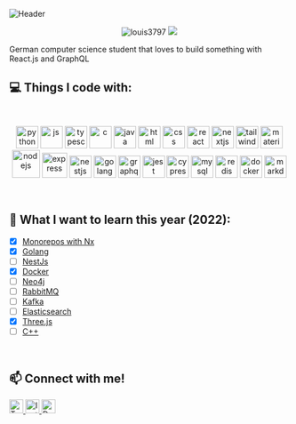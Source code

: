 ![Header](https://github.com/Louis3797/Louis3797/blob/main/header.png)

<p align="center"> 
 <img src="https://img.shields.io/github/followers/Louis3797?color=FD5D5D&label=Followers" alt="louis3797" />  
 <img src="https://img.shields.io/github/stars/Louis3797?style=flat&color=FD5D5D" />  
</p>

German computer science student that loves to build something with React.js and GraphQL 

## 💻 Things I code with:

<br/>
<p align="center"> 
<img  alt="python" height="40" src="https://cdn.jsdelivr.net/gh/devicons/devicon/icons/python/python-original.svg" />
 <img alt="js" height="40" src="https://cdn.jsdelivr.net/gh/devicons/devicon/icons/javascript/javascript-original.svg" />
 <img alt="typescript" height="40" src="https://cdn.jsdelivr.net/gh/devicons/devicon/icons/typescript/typescript-original.svg" />
 <img alt="c" height="40" src="https://cdn.jsdelivr.net/gh/devicons/devicon/icons/c/c-original.svg" />
 <img alt="java" height="40" src="https://cdn.jsdelivr.net/gh/devicons/devicon/icons/java/java-original.svg" />

 <img alt="html" height="40" src="https://cdn.jsdelivr.net/gh/devicons/devicon/icons/html5/html5-original.svg" />
 <img alt="css" height="40" src="https://cdn.jsdelivr.net/gh/devicons/devicon/icons/css3/css3-original.svg" />
  <img alt="react" height="40" src="https://cdn.jsdelivr.net/gh/devicons/devicon/icons/react/react-original.svg" />
  <img alt="nextjs" height="40" src="https://cdn.jsdelivr.net/gh/devicons/devicon/icons/nextjs/nextjs-original.svg" />
  <img alt="tailwind" height=40" src="https://cdn.jsdelivr.net/gh/devicons/devicon/icons/tailwindcss/tailwindcss-plain.svg" />
  <img alt="material-ui" height="40" src="https://cdn.jsdelivr.net/gh/devicons/devicon/icons/materialui/materialui-original.svg" />

 <img alt="nodejs" height="50" src="https://cdn.jsdelivr.net/gh/devicons/devicon/icons/nodejs/nodejs-original-wordmark.svg" />
 <img alt="express" height="45" src="https://cdn.jsdelivr.net/gh/devicons/devicon/icons/express/express-original-wordmark.svg" />
 <img alt="nestjs" height="40" src="https://cdn.jsdelivr.net/gh/devicons/devicon/icons/nestjs/nestjs-plain.svg" />
<img alt="golang" height="40" src="https://cdn.jsdelivr.net/gh/devicons/devicon/icons/go/go-original-wordmark.svg" /> 
 <img alt="graphql" height="40" src="https://cdn.jsdelivr.net/gh/devicons/devicon/icons/graphql/graphql-plain.svg" />
 <img alt="jest" height="40" src="https://cdn.jsdelivr.net/gh/devicons/devicon/icons/jest/jest-plain.svg" />
 <img alt="cypress" height="40" src="https://raw.githubusercontent.com/simple-icons/simple-icons/6e46ec1fc23b60c8fd0d2f2ff46db82e16dbd75f/icons/cypress.svg"" />

  <img alt="mysql" height="40" src="https://cdn.jsdelivr.net/gh/devicons/devicon/icons/mysql/mysql-original-wordmark.svg" />
<!--   <img alt="postrege" height="40" src="https://cdn.jsdelivr.net/gh/devicons/devicon/icons/postgresql/postgresql-original.svg" />
  <img alt="neo4j" height="40" src="https://cdn.jsdelivr.net/gh/devicons/devicon/icons/neo4j/neo4j-original-wordmark.svg" /> -->
  <img alt="redis" height="40" src="https://cdn.jsdelivr.net/gh/devicons/devicon/icons/redis/redis-original.svg" /> 

  <img alt="docker" height="40" src="https://cdn.jsdelivr.net/gh/devicons/devicon/icons/docker/docker-original.svg" />

<!--  <img alt="rabbitmq" height="40" src="https://cdn.worldvectorlogo.com/logos/rabbitmq.svg" />
 <img alt="kafka" height="40" src="https://cdn.jsdelivr.net/gh/devicons/devicon/icons/apachekafka/apachekafka-original.svg" />  -->
 <img alt="markdown" height="40" src="https://cdn.jsdelivr.net/gh/devicons/devicon/icons/markdown/markdown-original.svg" />
</p>

 <br/>

## 📘 What I want to learn this year (2022):

* [x] [Monorepos with Nx](https://nx.dev/) 
* [x] [Golang](https://go.dev/) 
* [ ] [NestJs](https://nestjs.com/) 
* [x] [Docker](https://www.docker.com/) 
* [ ] [Neo4j](https://neo4j.com/) 
* [ ] [RabbitMQ](https://www.rabbitmq.com/) 
* [ ] [Kafka](https://kafka.apache.org/) 
* [ ] [Elasticsearch](https://www.elastic.co/de/elasticsearch/) 
* [x] [Three.js](https://threejs.org/)
* [ ] [C++](https://en.cppreference.com/w/)

<br/>


## 📫 Connect with me!
<p > 

 <a href="https://twitter.com/codewithlouiss">
    <img  alt="Twitter" height="25" src="https://img.shields.io/badge/Twitter-1DA1F2?style=for-the-badge&logo=twitter&logoColor=white" />
  </a>
 
  <a href="https://www.instagram.com/codewithlouis">
    <img  alt="Instagram" height="25" src="https://img.shields.io/badge/Instagram-E4405F?style=for-the-badge&logo=instagram&logoColor=white" />
  </a> 
 
   <a href="https://dev.to/louis3797">
    <img  alt="Dev.to" height="25" src="https://img.shields.io/badge/dev.to-0A0A0A?style=for-the-badge&logo=dev.to&logoColor=white" />
  </a> 
</p>








